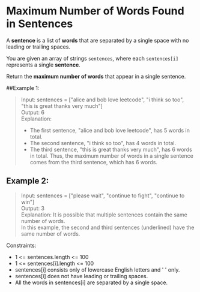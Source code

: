 # Maximum Number of Words Found in Sentences
A **sentence** is a list of **words** that are separated by a single space with no leading or trailing spaces.

You are given an array of strings `sentences`, where each `sentences[i]` represents a single **sentence**.

Return the **maximum number of words** that appear in a single sentence.

##Example 1:

>Input: sentences = ["alice and bob love leetcode", "i think so too", "this is great thanks very much"]<br>
Output: 6<br>
>Explanation:<br>
>- The first sentence, "alice and bob love leetcode", has 5 words in total.
>- The second sentence, "i think so too", has 4 words in total.
>- The third sentence, "this is great thanks very much", has 6 words in total.
  Thus, the maximum number of words in a single sentence comes from the third sentence, which has 6 words.

## Example 2:

>Input: sentences = ["please wait", "continue to fight", "continue to win"]<br>
Output: 3<br>
Explanation: It is possible that multiple sentences contain the same number of words.<br>
In this example, the second and third sentences (underlined) have the same number of words.<br>


Constraints:

- 1 <= sentences.length <= 100
- 1 <= sentences[i].length <= 100
- sentences[i] consists only of lowercase English letters and ' ' only.
- sentences[i] does not have leading or trailing spaces.
- All the words in sentences[i] are separated by a single space.
